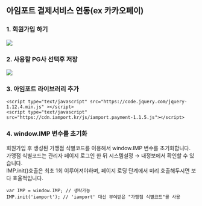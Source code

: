 ## 아임포트 결제서비스 연동(ex 카카오페이)

### 1. 회원가입 하기
<img src="https://user-images.githubusercontent.com/69130921/108605757-92b02380-73f9-11eb-9cc4-c8b5113a7286.PNG">

### 2. 사용할 PG사 선택후 저장
<img src="https://user-images.githubusercontent.com/69130921/108605799-d571fb80-73f9-11eb-8c82-2ab3709ce7c9.png">

### 3. 아임포트 라이브러리 추가
~~~
<script type="text/javascript" src="https://code.jquery.com/jquery-1.12.4.min.js" ></script>
<script type="text/javascript" src="https://cdn.iamport.kr/js/iamport.payment-1.1.5.js"></script>
~~~

### 4. window.IMP 변수를 초기화
회원가입 후 생성된 가맹점 식별코드를 이용해서 window.IMP 변수를 초기화합니다.<br>
가맹점 식별코드는 관리자 페이지 로그인 한 뒤 시스템설정 → 내정보에서 확인할 수 있습니다.<br>
IMP.init()호출은 최초 1회 이루어져야하며, 페이지 로딩 단계에서 미리 호출해두시면 보다 효율적입니다.<br>
~~~
var IMP = window.IMP; // 생략가능
IMP.init('iamport'); // 'iamport' 대신 부여받은 "가맹점 식별코드"를 사용
~~~
